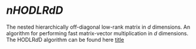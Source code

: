 # $nHODLRdD$
The nested hierarchically off-diagonal low-rank matrix in $d$ dimensions. An algorithm for performing fast matrix-vector multiplication in $d$ dimensions. The HODLR$d$D algorithm can be found here [title](https://github.com/SAFRAN-LAB/HODLRdD) 
